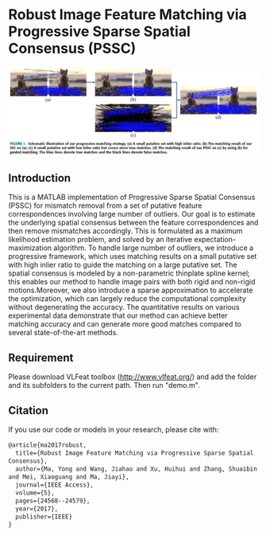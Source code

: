 # Robust Image Feature Matching via Progressive Sparse Spatial Consensus (PSSC)
![](./fig1.png)<br>
## Introduction
This is a MATLAB implementation of Progressive Sparse Spatial Consensus (PSSC) for mismatch removal from a set of putative feature correspondences involving large number of outliers. Our goal is to estimate the underlying spatial consensus between the feature correspondences and then remove mismatches accordingly. This is formulated as a maximum likelihood estimation problem, and solved by an iterative expectation-maximization algorithm. To handle large number of outliers, we introduce a progressive framework, which uses matching results on a small putative set with high inlier ratio to guide the matching on a large putative set. The spatial consensus is modeled by a non-parametric thinplate spline kernel; this enables our method to handle image pairs with both rigid and non-rigid motions.Moreover, we also introduce a sparse approximation to accelerate the optimization, which can largely reduce the computational complexity without degenerating the accuracy. The quantitative results on various experimental data demonstrate that our method can achieve better matching accuracy and can generate more good matches compared to several state-of-the-art methods.

## Requirement
Please download VLFeat toolbox (http://www.vlfeat.org/) and add the folder and its subfolders to the current path.
Then run "demo.m".

## Citation
If you use our code or models in your research, please cite with:
```
@article{ma2017robust,
  title={Robust Image Feature Matching via Progressive Sparse Spatial Consensus},
  author={Ma, Yong and Wang, Jiahao and Xu, Huihui and Zhang, Shuaibin and Mei, Xiaoguang and Ma, Jiayi},
  journal={IEEE Access},
  volume={5},
  pages={24568--24579},
  year={2017},
  publisher={IEEE}
}
``` 
